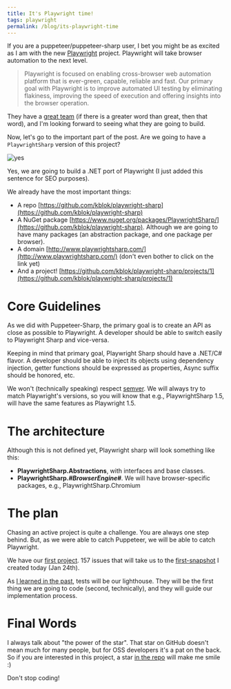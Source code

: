 ```yaml
---
title: It's Playwright time!
tags: playwright
permalink: /blog/its-playwright-time
---
```


If you are a puppeteer/puppeteer-sharp user, I bet you might be as excited as I am with the new [Playwright](https://github.com/microsoft/playwright) project. Playwright will take browser automation to the next level.

> Playwright is focused on enabling cross-browser web automation platform that is ever-green, capable, reliable and fast. Our primary goal with Playwright is to improve automated UI testing by eliminating flakiness, improving the speed of execution and offering insights into the browser operation.

They have a [great team](https://github.com/microsoft/playwright/graphs/contributors) (if there is a greater word than great, then that word), and I'm looking forward to seeing what they are going to build.

Now, let's go to the important part of the post. Are we going to have a `PlaywrightSharp` version of this project?

![yes](https://media2.giphy.com/media/10Jpr9KSaXLchW/giphy.gif?cid=790b7611f42ab6c5c6cf35c80cf2a14aff294637a1a6ef38&rid=giphy.gif)

Yes, we are going to build a .NET port of Playwright (I just added this sentence for SEO purposes).

We already have the most important things:

 * A repo [https://github.com/kblok/playwright-sharp](https://github.com/kblok/playwright-sharp)
 * A NuGet package [https://www.nuget.org/packages/PlaywrightSharp/](https://github.com/kblok/playwright-sharp). Although we are going to have many packages (an abstraction package, and one package per browser).
 * A domain [http://www.playwrightsharp.com/](http://www.playwrightsharp.com/) (don't even bother to click on the link yet)
 * And a project! [https://github.com/kblok/playwright-sharp/projects/1](https://github.com/kblok/playwright-sharp/projects/1)

# Core Guidelines

As we did with Puppeteer-Sharp, the primary goal is to create an API as close as possible to Playwright. A developer should be able to switch easily to Playwright Sharp and vice-versa.

Keeping in mind that primary goal, Playwright Sharp should have a .NET/C# flavor. A developer should be able to inject its objects using dependency injection, getter functions should be expressed as properties, Async suffix should be honored, etc.

We won't (technically speaking) respect [semver](https://semver.org/). We will always try to match Playwright's versions, so you will know that e.g., PlaywrightSharp 1.5, will have the same features as Playwright 1.5.

# The architecture

Although this is not defined yet, Playwright sharp will look something like this:

 * **PlaywrightSharp.Abstractions**, with interfaces and base classes.
 * **PlaywrightSharp._#BrowserEngine#_**. We will have browser-specific packages, e.g., PlaywrightSharp.Chromium

# The plan

Chasing an active project is quite a challenge. You are always one step behind. But, as we were able to catch Puppeteer, we will be able to catch Playwright.

We have our [first project](https://github.com/kblok/playwright-sharp/projects/1). 157 issues that will take us to the [first-snapshot](https://github.com/kblok/playwright/tree/first-snapshot) I created today (Jan 24th).

As [I learned in the past](http://www.hardkoded.com/blogs/how-to-start-an-oss-project), tests will be our lighthouse. They will be the first thing we are going to code (second, technically), and they will guide our implementation process.

# Final Words

I always talk about "the power of the star". That star on GitHub doesn't mean much for many people, but for OSS developers it's a pat on the back. So if you are interested in this project, a star [in the repo](https://github.com/kblok/playwright-sharp) will make me smile :)

Don't stop coding!
